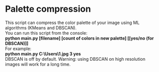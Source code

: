 # Palette compression
This script can compress the color palette of your image using ML algorithms (KMeans and DBSCAN).\
You can run this script from the console:\
 **python main.py [filename] [count of colors in new palette] [[yes/no (for DBSCAN)]]**\
 For example:\
 **python main.py C:\Users\1.jpg 3 yes**\
 DBSCAN is off by default. Warning: using DBSCAN on high resolution images will work for a long time.
